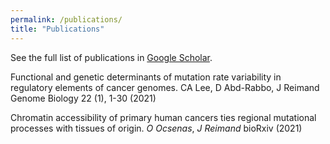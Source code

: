 ```yaml
---
permalink: /publications/
title: "Publications"
---
```


See the full list of publications in [Google Scholar](https://scholar.google.ca/citations?hl=en&user=hy4bI4UAAAAJ&view_op=list_works&sortby=pubdate). 



Functional and genetic determinants of mutation rate variability in regulatory elements of cancer genomes.
CA Lee, D Abd-Rabbo, J Reimand
Genome Biology 22 (1), 1-30
(2021)

Chromatin accessibility of primary human cancers ties regional mutational processes with tissues of origin.
*O Ocsenas*, *J Reimand*
bioRxiv
(2021)
